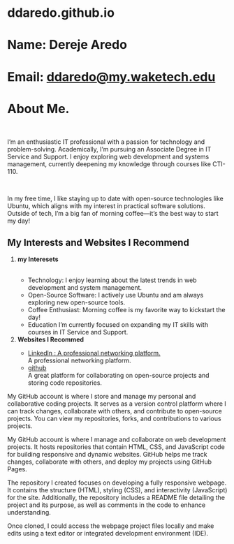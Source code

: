 # ddaredo.github.io
# Name: Dereje Aredo
# Email: ddaredo@my.waketech.edu
<h1>About Me.</h1>
<br>
<p>I’m an enthusiastic IT professional with a passion for technology and problem-solving. 
Academically, I’m pursuing an Associate Degree in IT Service and Support. 
I enjoy exploring web development and systems management, currently deepening my knowledge 
through courses like CTI-110.</p>
<br><p>In my free time, I like staying up to date with open-source technologies like Ubuntu, 
which aligns with my interest in practical software solutions. Outside of tech, 
I’m a big fan of morning coffee—it’s the best way to start my day!</P>
<h2>My Interests and Websites I Recommend</h2>
<ol>
<li><b>my Interesets</b></li>
<br><ul>
<li>Technology: I enjoy learning about the latest trends in web development and system management.</li>
<li>Open-Source Software: I actively use Ubuntu and am always exploring new open-source tools.</li>
<li>Coffee Enthusiast: Morning coffee is my favorite way to kickstart the day!</li>
<li>Education I’m currently focused on expanding my IT skills with courses in IT Service and Support.</li>
</ul>
<li><b>Websites I Recommed</b></li>
<ul>
<li><a href="https://www.linkedin.com">Linkedln : A professional networking platform.</a></li> A professional networking platform.
<li><a href="https://www.github.com">github</a></li> A great platform for collaborating on open-source 
projects and storing code repositories.
</ul>
</ol>
<P>My GitHub account is where I store and manage my personal and collaborative coding projects. 
It serves as a version control platform where I can track changes, collaborate with others, and contribute 
to open-source projects. You can view my repositories, forks, and contributions to various projects.</P
<P>My GitHub account is where I manage and collaborate on web development projects. It hosts repositories that 
contain HTML, CSS, and JavaScript code for building responsive and dynamic websites. GitHub helps me track 
changes, collaborate with others, and deploy my projects using GitHub Pages.</P>

<P>The repository I created focuses on developing a fully responsive webpage. It contains the structure (HTML), 
styling (CSS), and interactivity (JavaScript) for the site. Additionally, the repository includes a README file
 detailing the project and its purpose, as well as comments in the code to enhance understanding.</P>

<P>Once cloned, I could access the webpage project files locally and make edits using a text editor or integrated 
development environment (IDE).</P>
